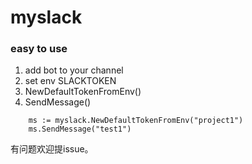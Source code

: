 # myslack

### easy to use
1. add bot to your channel
2. set env SLACKTOKEN 
3. NewDefaultTokenFromEnv()
4. SendMessage()

```
	ms := myslack.NewDefaultTokenFromEnv("project1")
	ms.SendMessage("test1")
```

有问题欢迎提issue。
